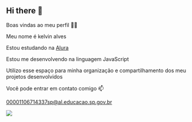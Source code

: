 ## Hi there 👋

Boas vindas ao meu perfil 💙💙

Meu nome é kelvin alves

Estou estudando na [Alura](wwww.alura.com.br)

Estou me desenvolvendo na linguagem JavaScript

Utilizo esse espaço para minha organização e compartilhamento dos meu projetos desenvolvidos

Você pode entrar em contato comigo 📫

00001106714337sp@al.educacao.sp.gov.br

![](https://media.tenor.com/Sqxz1B5v_tgAAAAM/rogergudes-rg123.gif)

